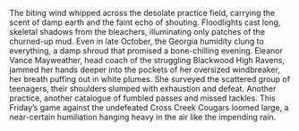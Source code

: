 The biting wind whipped across the desolate practice field, carrying the scent of damp earth and the faint echo of shouting.  Floodlights cast long, skeletal shadows from the bleachers, illuminating only patches of the churned-up mud. Even in late October, the Georgia humidity clung to everything, a damp shroud that promised a bone-chilling evening. Eleanor Vance Mayweather, head coach of the struggling Blackwood High Ravens, jammed her hands deeper into the pockets of her oversized windbreaker, her breath puffing out in white plumes.  She surveyed the scattered group of teenagers, their shoulders slumped with exhaustion and defeat.  Another practice, another catalogue of fumbled passes and missed tackles.  This Friday’s game against the undefeated Cross Creek Cougars loomed large, a near-certain humiliation hanging heavy in the air like the impending rain.
